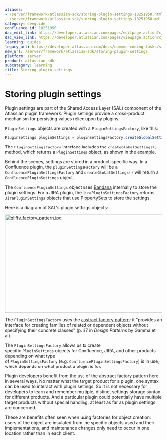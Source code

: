 ```yaml
---
aliases:
- /server/framework/atlassian-sdk/storing-plugin-settings-18251950.html
- /server/framework/atlassian-sdk/storing-plugin-settings-18251950.md
category: devguide
confluence_id: 18251950
dac_edit_link: https://developer.atlassian.com/pages/editpage.action?cjm=wozere&pageId=18251950
dac_view_link: https://developer.atlassian.com/pages/viewpage.action?cjm=wozere&pageId=18251950
learning: guides
legacy_url: https://developer.atlassian.com/docs/common-coding-tasks/storing-plugin-settings
new_url: /server/framework/atlassian-sdk/storing-plugin-settings
platform: server
product: atlassian-sdk
subcategory: learning
title: Storing plugin settings
---
```

# Storing plugin settings

Plugin settings are part of the Shared Access Layer (SAL) component of the Atlassian plugin framework. Plugin settings provide a cross-product mechanism for persisting values relied upon by plugins.

`PluginSettings` objects are created with a `PluginSettingsFactory`, like this:

``` java
PluginSettings pluginSettings = pluginSettingsFactory.createGlobalSettings(); 
```

The `PluginSettingsFactory` interface includes the `createGlobalSettings()` method, which returns a `PluginSettings` object, as shown in the example.

Behind the scenes, settings are stored in a product-specific way. In a Confluence plugin, the `pluginSettingsFactory` will be a `ConfluencePluginSettingsFactory` and `createGlobalSettings()` will return a `ConfluencePluginSettings` object.

The `ConfluencePluginSettings` object uses [Bandana](https://developer.atlassian.com/display/CONFDEV/Persistence+in+Confluence) internally to store the plugin settings. For a JIRA plugin, the `JiraPluginSettingsFactory` returns `JiraPluginSettings` objects that use <a href="https://confluence.atlassian.com/display/JIRA043/JIRA+Architectural+Overview#JIRAArchitecturalOverview-PropertySet" class="external-link">PropertySets</a> to store the settings.

Here is a diagram of SAL's plugin settings objects:

<img src="http://atlassian.wpengine.netdna-cdn.com/developer/gliffy_factory_pattern.jpg" alt="gliffy_factory_pattern.jpg" class="confluence-external-resource mt-image-none" width="598" height="317" />

The `PluginSettingsFactory` uses the <a href="http://en.wikipedia.org/wiki/Abstract_factory_pattern" class="external-link">abstract factory pattern</a>: it "provides an interface for creating families of related or dependent objects without specifying their concrete classes" (p. 87 in *Design Patterns* by Gamma et al).

The `PluginSettingsFactory` allows us to create specific `PluginSettings` objects for Confluence, JIRA, and other products depending on what type of `PluginSettingsFactory` (e.g. `ConfluencePluginSettingsFactory`) is in use, which depends on what product a plugin is for.

Plugin developers benefit from the use of the abstract factory pattern here in several ways. No matter what the target product for a plugin, one syntax can be used to interact with plugin settings. So it is not necessary for developers to learn and remember multiple, distinct settings storage syntax for different products. And a particular plugin could potentially have multiple target products without special handling, at least as far as plugin settings are concerned.

These are benefits often seen when using factories for object creation: users of the object are insulated from the specific objects used and their implementations, and maintenance changes only need to occur in one location rather than in each client.











































































































































